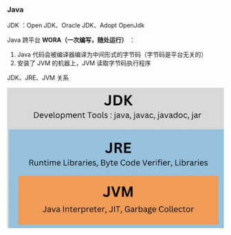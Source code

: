 ### Java
JDK ：Open JDK、Oracle JDK、Adopt OpenJdk

Java 跨平台 **WORA（一次编写，随处运行）** ：

1. Java 代码会被编译器编译为中间形式的字节码（字节码是平台无关的）
2. 安装了 JVM 的机器上，JVM 读取字节码执行程序

JDK、JRE、JVM 关系

![JDK&JRE&JVM](/assets/Snipaste_2025-01-23_16-38-44.png)